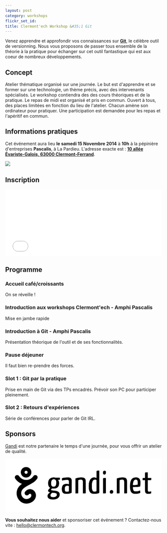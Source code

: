 ```yaml
---
layout: post
category: workshops
flickr_set_id:
title: Clermont'ech Workshop &#35;1 Git
---
```


Venez apprendre et approfondir vos connaissances sur
[**Git**](http://git-scm.com/), le célèbre outil de versionning.
Nous vous proposons de passer tous ensemble de la théorie à la pratique pour
 échanger sur cet outil fantastique qui est aux coeur de nombreux développements.

## Concept

Atelier thématique organisé sur une journée.
Le but est d'apprendre et se former sur une technologie, un thème précis, avec
des intervenants spécialisés.
Le workshop contiendra des des cours théoriques et de la pratique.
Le repas de midi est organisé et pris en commun.
Ouvert à tous, des places limitées en fonction du lieu de l'atelier.
Chacun amène son ordinateur pour pratiquer.
Une participation est demandée pour les repas et l'apéritif en commun.

## Informations pratiques

Cet événement aura lieu **le samedi 15 Novembre 2014** à **10h** à la pépinière
d'entreprises **Pascalis**, à La Pardieu.
L'adresse exacte est : [**10 allée Évariste-Galois, 63000
Clermont-Ferrand**](https://www.google.fr/maps/place/Pascalis+P%C3%A9pini%C3%A8re+et+H%C3%B4tel+d'entreprise/@45.759812,3.131341,19z/data=!3m1!4b1!4m2!3m1!1s0x0:0x7e043ce074dc12e1).

[![](http://maps.googleapis.com/maps/api/staticmap?center=Pascalis+P%C3%A9pini%C3%A8re+et+H%C3%B4tel+d'entreprise&size=600x400&sensor=false&markers=color:red|45.759812,3.131341)](https://www.google.fr/maps/place/Pascalis+P%C3%A9pini%C3%A8re+et+H%C3%B4tel+d'entreprise/@45.759812,3.131341,19z/data=!3m1!4b1!4m2!3m1!1s0x0:0x7e043ce074dc12e1)

## Inscription

<iframe src="//eventbrite.fr/tickets-external?eid=13848068947&ref=etckt" frameborder="0" height="214" width="100%" vspace="0" hspace="0" marginheight="5" marginwidth="5" scrolling="auto" allowtransparency="true"></iframe>

## Programme

### Accueil café/croissants

On se réveille !

### Introduction aux workshops Clermont'ech - Amphi Pascalis

Mise en jambe rapide

### Introduction à Git - Amphi Pascalis

Présentation théorique de l'outil et de ses fonctionnalités.

### Pause déjeuner

Il faut bien re-prendre des forces.

### Slot 1 : Git par la pratique

Prise en main de Git via des TPs encadrés.
Prévoir son PC pour participer pleinement.

### Slot 2 : Retours d'expériences

Série de conférences pour parler de Git IRL.

## Sponsors

[Gandi](http://www.gandi.net/) est notre partenaire le temps d'une journée, pour
vous offrir un atelier de qualité.

[![](/images/gandi.png)](http://www.gandi.net/)

**Vous souhaitez nous aider** et sponsoriser cet événement ? Contactez-nous vite :
[hello@clermontech.org](mailto:hello@clermontech.org).
